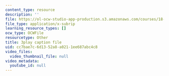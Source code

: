 ```yaml
---
content_type: resource
description: ''
file: https://ol-ocw-studio-app-production.s3.amazonaws.com/courses/18-03sc-differential-equations-fall-2011/cc7bae7c6d1352a8a0211ee687abc4c8_EWWw0jryj1A.vtt
file_type: application/x-subrip
learning_resource_types: []
ocw_type: OCWFile
resourcetype: Other
title: 3play caption file
uid: cc7bae7c-6d13-52a8-a021-1ee687abc4c8
video_files:
  video_thumbnail_file: null
video_metadata:
  youtube_id: null
---
```

